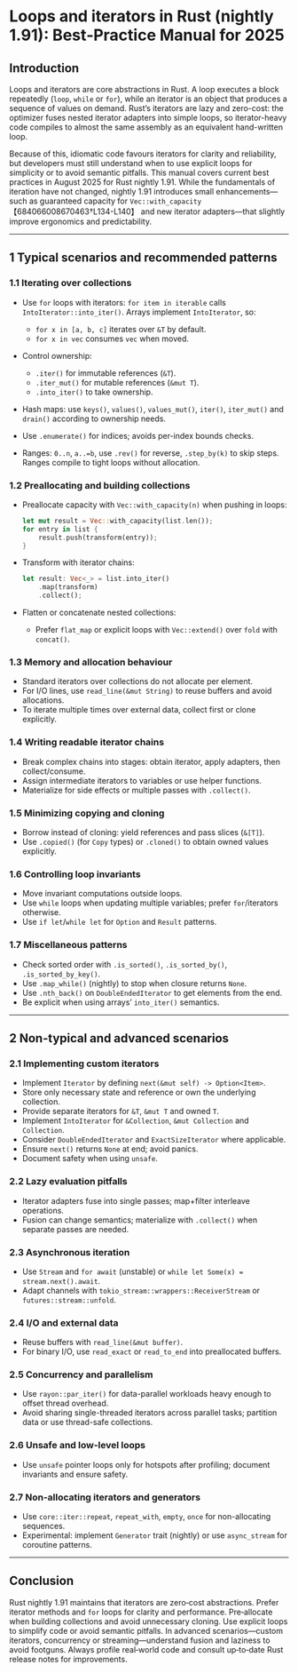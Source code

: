 # Loops and iterators in Rust (nightly 1.91): Best‑Practice Manual for 2025

## Introduction

Loops and iterators are core abstractions in Rust. A loop executes a block repeatedly (`loop`, `while` or `for`), while an iterator is an object that produces a sequence of values on demand. Rust’s iterators are lazy and zero-cost: the optimizer fuses nested iterator adapters into simple loops, so iterator-heavy code compiles to almost the same assembly as an equivalent hand-written loop.

Because of this, idiomatic code favours iterators for clarity and reliability, but developers must still understand when to use explicit loops for simplicity or to avoid semantic pitfalls.  This manual covers current best practices in August 2025 for Rust nightly 1.91.  While the fundamentals of iteration have not changed, nightly 1.91 introduces small enhancements—such as guaranteed capacity for `Vec::with_capacity`【684066008670463†L134-L140】 and new iterator adapters—that slightly improve ergonomics and predictability.

---

## 1 Typical scenarios and recommended patterns

### 1.1 Iterating over collections

* Use `for` loops with iterators: `for item in iterable` calls `IntoIterator::into_iter()`. Arrays implement `IntoIterator`, so:

    * `for x in [a, b, c]` iterates over `&T` by default.
    * `for x in vec` consumes `vec` when moved.
* Control ownership:

    * `.iter()` for immutable references (`&T`).
    * `.iter_mut()` for mutable references (`&mut T`).
    * `.into_iter()` to take ownership.
* Hash maps: use `keys()`, `values()`, `values_mut()`, `iter()`, `iter_mut()` and `drain()` according to ownership needs.
* Use `.enumerate()` for indices; avoids per-index bounds checks.
* Ranges: `0..n`, `a..=b`, use `.rev()` for reverse, `.step_by(k)` to skip steps. Ranges compile to tight loops without allocation.

### 1.2 Preallocating and building collections

* Preallocate capacity with `Vec::with_capacity(n)` when pushing in loops:

  ```rust
  let mut result = Vec::with_capacity(list.len());
  for entry in list {
      result.push(transform(entry));
  }
  ```
* Transform with iterator chains:

  ```rust
  let result: Vec<_> = list.into_iter()
      .map(transform)
      .collect();
  ```
* Flatten or concatenate nested collections:

    * Prefer `flat_map` or explicit loops with `Vec::extend()` over `fold` with `concat()`.

### 1.3 Memory and allocation behaviour

* Standard iterators over collections do not allocate per element.
* For I/O lines, use `read_line(&mut String)` to reuse buffers and avoid allocations.
* To iterate multiple times over external data, collect first or clone explicitly.

### 1.4 Writing readable iterator chains

* Break complex chains into stages: obtain iterator, apply adapters, then collect/consume.
* Assign intermediate iterators to variables or use helper functions.
* Materialize for side effects or multiple passes with `.collect()`.

### 1.5 Minimizing copying and cloning

* Borrow instead of cloning: yield references and pass slices (`&[T]`).
* Use `.copied()` (for `Copy` types) or `.cloned()` to obtain owned values explicitly.

### 1.6 Controlling loop invariants

* Move invariant computations outside loops.
* Use `while` loops when updating multiple variables; prefer `for`/iterators otherwise.
* Use `if let`/`while let` for `Option` and `Result` patterns.

### 1.7 Miscellaneous patterns

* Check sorted order with `.is_sorted()`, `.is_sorted_by()`, `.is_sorted_by_key()`.
* Use `.map_while()` (nightly) to stop when closure returns `None`.
* Use `.nth_back()` on `DoubleEndedIterator` to get elements from the end.
* Be explicit when using arrays’ `into_iter()` semantics.

---

## 2 Non-typical and advanced scenarios

### 2.1 Implementing custom iterators

* Implement `Iterator` by defining `next(&mut self) -> Option<Item>`.
* Store only necessary state and reference or own the underlying collection.
* Provide separate iterators for `&T`, `&mut T` and owned `T`.
* Implement `IntoIterator` for `&Collection`, `&mut Collection` and `Collection`.
* Consider `DoubleEndedIterator` and `ExactSizeIterator` where applicable.
* Ensure `next()` returns `None` at end; avoid panics.
* Document safety when using `unsafe`.

### 2.2 Lazy evaluation pitfalls

* Iterator adapters fuse into single passes; map+filter interleave operations.
* Fusion can change semantics; materialize with `.collect()` when separate passes are needed.

### 2.3 Asynchronous iteration

* Use `Stream` and `for await` (unstable) or `while let Some(x) = stream.next().await`.
* Adapt channels with `tokio_stream::wrappers::ReceiverStream` or `futures::stream::unfold`.

### 2.4 I/O and external data

* Reuse buffers with `read_line(&mut buffer)`.
* For binary I/O, use `read_exact` or `read_to_end` into preallocated buffers.

### 2.5 Concurrency and parallelism

* Use `rayon::par_iter()` for data-parallel workloads heavy enough to offset thread overhead.
* Avoid sharing single-threaded iterators across parallel tasks; partition data or use thread-safe collections.

### 2.6 Unsafe and low-level loops

* Use `unsafe` pointer loops only for hotspots after profiling; document invariants and ensure safety.

### 2.7 Non-allocating iterators and generators

* Use `core::iter::repeat`, `repeat_with`, `empty`, `once` for non-allocating sequences.
* Experimental: implement `Generator` trait (nightly) or use `async_stream` for coroutine patterns.

---

## Conclusion

Rust nightly 1.91 maintains that iterators are zero‑cost abstractions.  Prefer iterator methods and `for` loops for clarity and performance.  Pre‑allocate when building collections and avoid unnecessary cloning.  Use explicit loops to simplify code or avoid semantic pitfalls.  In advanced scenarios—custom iterators, concurrency or streaming—understand fusion and laziness to avoid footguns.  Always profile real‑world code and consult up‑to‑date Rust release notes for improvements.
